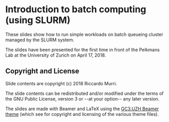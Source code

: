 Introduction to batch computing (using SLURM)
=============================================

These slides show how to run simple workloads on batch queueing
cluster managed by the SLURM system.

The slides have been presented for the first time in front of the
Pelkmans Lab at the University of Zurich on April 17, 2018.


Copyright and License
---------------------

Slide contents are copyright (c) 2018 Riccardo Murri.

The slide contents can be redistributed and/or modified under the
terms of the GNU Public License, version 3 or --at your option-- any
later version.

The slides are made with Beamer and LaTeX using the
[GC3.UZH Beamer theme](https://github.com/gc3-uzh-ch/beamer-theme-gc3/)
(which see for copyright and licensing of the various theme files).


<!-- References: -->
[uzh]: http://www.uzh.ch/
